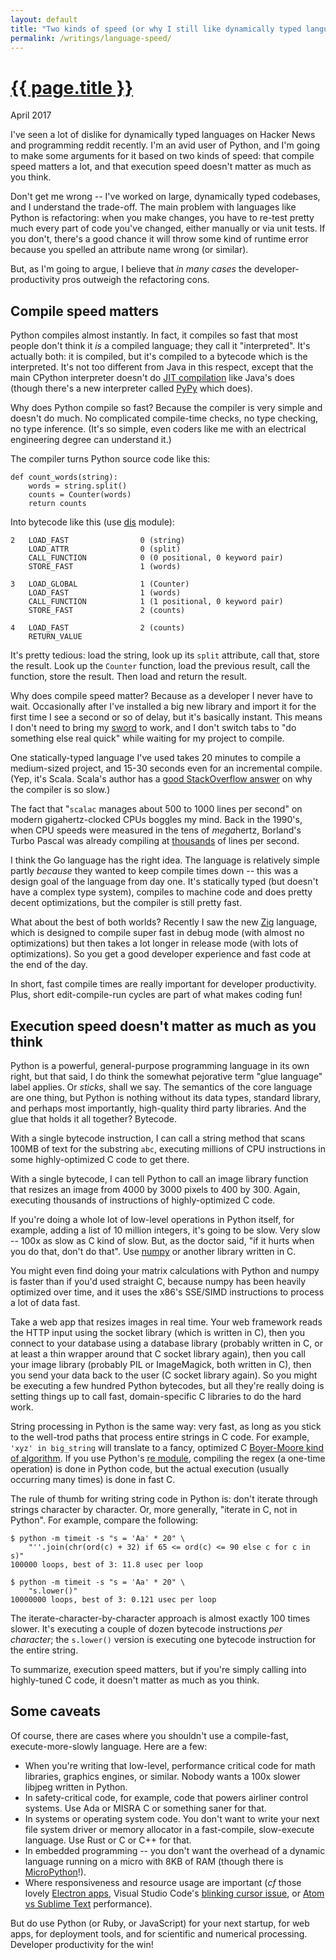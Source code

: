 ```yaml
---
layout: default
title: "Two kinds of speed (or why I still like dynamically typed languages)"
permalink: /writings/language-speed/
---
```

<h1><a href="{{ page.permalink }}">{{ page.title }}</a></h1>
<p class="subtitle">April 2017</p>


I've seen a lot of dislike for dynamically typed languages on Hacker News and programming reddit recently. I'm an avid user of Python, and I'm going to make some arguments for it based on two kinds of speed: that compile speed matters a lot, and that execution speed doesn't matter as much as you think.

Don't get me wrong -- I've worked on large, dynamically typed codebases, and I understand the trade-off. The main problem with languages like Python is refactoring: when you make changes, you have to re-test pretty much every part of code you've changed, either manually or via unit tests. If you don't, there's a good chance it will throw some kind of runtime error because you spelled an attribute name wrong (or similar).

But, as I'm going to argue, I believe that *in many cases* the developer-productivity pros outweigh the refactoring cons.


Compile speed matters
---------------------

Python compiles almost instantly. In fact, it compiles so fast that most people don't think it *is* a compiled language; they call it "interpreted". It's actually both: it is compiled, but it's compiled to a bytecode which is the interpreted. It's not too different from Java in this respect, except that the main CPython interpreter doesn't do [JIT compilation](https://en.wikipedia.org/wiki/Just-in-time_compilation) like Java's does (though there's a new interpreter called [PyPy](https://pypy.org/) which does).

Why does Python compile so fast? Because the compiler is very simple and doesn't do much. No complicated compile-time checks, no type checking, no type inference. (It's so simple, even coders like me with an electrical engineering degree can understand it.)

The compiler turns Python source code like this:

    def count_words(string):
        words = string.split()
        counts = Counter(words)
        return counts

Into bytecode like this (use [dis](https://docs.python.org/3/library/dis.html) module):

    2   LOAD_FAST                0 (string)
        LOAD_ATTR                0 (split)
        CALL_FUNCTION            0 (0 positional, 0 keyword pair)
        STORE_FAST               1 (words)

    3   LOAD_GLOBAL              1 (Counter)
        LOAD_FAST                1 (words)
        CALL_FUNCTION            1 (1 positional, 0 keyword pair)
        STORE_FAST               2 (counts)

    4   LOAD_FAST                2 (counts)
        RETURN_VALUE

It's pretty tedious: load the string, look up its `split` attribute, call that, store the result. Look up the `Counter` function, load the previous result, call the function, store the result. Then load and return the result.

Why does compile speed matter? Because as a developer I never have to wait. Occasionally after I've installed a big new library and import it for the first time I see a second or so of delay, but it's basically instant. This means I don't need to bring my [sword](https://xkcd.com/303/) to work, and I don't switch tabs to "do something else real quick" while waiting for my project to compile.

One statically-typed language I've used takes 20 minutes to compile a medium-sized project, and 15-30 seconds even for an incremental compile. (Yep, it's Scala. Scala's author has a [good StackOverflow answer](http://stackoverflow.com/questions/3490383/java-compile-speed-vs-scala-compile-speed/3612212#3612212) on why the compiler is so slow.)

The fact that "`scalac` manages about 500 to 1000 lines per second" on modern gigahertz-clocked CPUs boggles my mind. Back in the 1990's, when CPU speeds were measured in the tens of *mega*hertz, Borland's Turbo Pascal was already compiling at [thousands](http://prog21.dadgum.com/47.html) of lines per second.

I think the Go language has the right idea. The language is relatively simple partly *because* they wanted to keep compile times down -- this was a design goal of the language from day one. It's statically typed (but doesn't have a complex type system), compiles to machine code and does pretty decent optimizations, but the compiler is still pretty fast.

What about the best of both worlds? Recently I saw the new [Zig](http://andrewkelley.me/post/intro-to-zig.html) language, which is designed to compile super fast in debug mode (with almost no optimizations) but then takes a lot longer in release mode (with lots of optimizations). So you get a good developer experience and fast code at the end of the day.

In short, fast compile times are really important for developer productivity. Plus, short edit-compile-run cycles are part of what makes coding fun!


Execution speed doesn't matter as much as you think
---------------------------------------------------

Python is a powerful, general-purpose programming language in its own right, but that said, I do think the somewhat pejorative term "glue language" label applies. Or *sticks*, shall we say. The semantics of the core language are one thing, but Python is nothing without its data types, standard library, and perhaps most importantly, high-quality third party libraries. And the glue that holds it all together? Bytecode.

With a single bytecode instruction, I can call a string method that scans 100MB of text for the substring `abc`, executing millions of CPU instructions in some highly-optimized C code to get there.

With a single bytecode, I can tell Python to call an image library function that resizes an image from 4000 by 3000 pixels to 400 by 300. Again, executing thousands of instructions of highly-optimized C code.

If you're doing a whole lot of low-level operations in Python itself, for example, adding a list of 10 million integers, it's going to be slow. Very slow -- 100x as slow as C kind of slow. But, as the doctor said, "if it hurts when you do that, don't do that". Use [numpy](http://www.numpy.org/) or another library written in C.

You might even find doing your matrix calculations with Python and numpy is faster than if you'd used straight C, because numpy has been heavily optimized over time, and it uses the x86's SSE/SIMD instructions to process a lot of data fast.

Take a web app that resizes images in real time. Your web framework reads the HTTP input using the socket library (which is written in C), then you connect to your database using a database library (probably written in C, or at least a thin wrapper around that C socket library again), then you call your image library (probably PIL or ImageMagick, both written in C), then you send your data back to the user (C socket library again). So you might be executing a few hundred Python bytecodes, but all they're really doing is setting things up to call fast, domain-specific C libraries to do the hard work.

String processing in Python is the same way: very fast, as long as you stick to the well-trod paths that process entire strings in C code. For example, `'xyz' in big_string` will translate to a fancy, optimized C [Boyer-Moore kind of algorithm](http://effbot.org/zone/stringlib.htm). If you use Python's [re module](https://docs.python.org/3/library/re.html), compiling the regex (a one-time operation) is done in Python code, but the actual execution (usually occurring many times) is done in fast C.

The rule of thumb for writing string code in Python is: don't iterate through strings character by character. Or, more generally, "iterate in C, not in Python". For example, compare the following:

    $ python -m timeit -s "s = 'Aa' * 20" \
        "''.join(chr(ord(c) + 32) if 65 <= ord(c) <= 90 else c for c in s)"
    100000 loops, best of 3: 11.8 usec per loop

    $ python -m timeit -s "s = 'Aa' * 20" \
        "s.lower()"
    10000000 loops, best of 3: 0.121 usec per loop

The iterate-character-by-character approach is almost exactly 100 times slower. It's executing a couple of dozen bytecode instructions *per character*; the `s.lower()` version is executing one bytecode instruction for the entire string.

To summarize, execution speed matters, but if you're simply calling into highly-tuned C code, it doesn't matter as much as you think.


Some caveats
------------


Of course, there are cases where you shouldn't use a compile-fast, execute-more-slowly language. Here are a few:

* When you're writing that low-level, performance critical code for math libraries, graphics engines, or similar. Nobody wants a 100x slower libjpeg written in Python.
* In safety-critical code, for example, code that powers airliner control systems. Use Ada or MISRA C or something saner for that.
* In systems or operating system code. You don't want to write your next file system driver or memory allocator in a fast-compile, slow-execute language. Use Rust or C or C++ for that.
* In embedded programming -- you don't want the overhead of a dynamic language running on a micro with 8KB of RAM (though there is [MicroPython](https://micropython.org/)!).
* Where responsiveness and resource usage are important (*cf* those lovely [Electron apps](https://josephg.com/blog/electron-is-flash-for-the-desktop/), Visual Studio Code's [blinking cursor issue](https://www.reddit.com/r/programming/comments/612v99/vs_code_uses_13_cpu_when_idle_due_to_blinking/), or [Atom vs Sublime Text](https://blog.xinhong.me/post/sublime-text-vs-vscode-vs-atom-performance-dec-2016/) performance).

But do use Python (or Ruby, or JavaScript) for your next startup, for web apps, for deployment tools, and for scientific and numerical processing. Developer productivity for the win!

